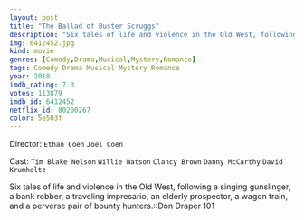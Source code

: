 ```yaml
---
layout: post
title: "The Ballad of Buster Scruggs"
description: "Six tales of life and violence in the Old West, following a singing gunslinger, a bank robber, a traveling impresario, an elderly prospector, a wagon train, and a perverse pair of bounty hunters.::Don Draper 101.."
img: 6412452.jpg
kind: movie
genres: [Comedy,Drama,Musical,Mystery,Romance]
tags: Comedy Drama Musical Mystery Romance 
year: 2018
imdb_rating: 7.3
votes: 113879
imdb_id: 6412452
netflix_id: 80200267
color: 5e503f
---
```

Director: `Ethan Coen` `Joel Coen`  

Cast: `Tim Blake Nelson` `Willie Watson` `Clancy Brown` `Danny McCarthy` `David Krumholtz` 

Six tales of life and violence in the Old West, following a singing gunslinger, a bank robber, a traveling impresario, an elderly prospector, a wagon train, and a perverse pair of bounty hunters.::Don Draper 101